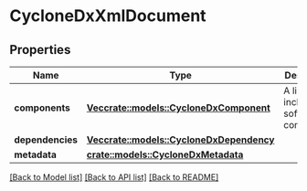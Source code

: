 # CycloneDxXmlDocument

## Properties

Name | Type | Description | Notes
------------ | ------------- | ------------- | -------------
**components** | [**Vec<crate::models::CycloneDxComponent>**](CycloneDxComponent.md) | A list of included software components | 
**dependencies** | [**Vec<crate::models::CycloneDxDependency>**](CycloneDxDependency.md) |  | 
**metadata** | [**crate::models::CycloneDxMetadata**](CycloneDxMetadata.md) |  | 

[[Back to Model list]](../README.md#documentation-for-models) [[Back to API list]](../README.md#documentation-for-api-endpoints) [[Back to README]](../README.md)



